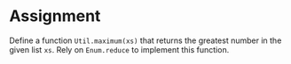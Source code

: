 # Assignment

Define a function `Util.maximum(xs)` that returns the greatest number
in the given list `xs`. Rely
on `Enum.reduce` to implement this function.
